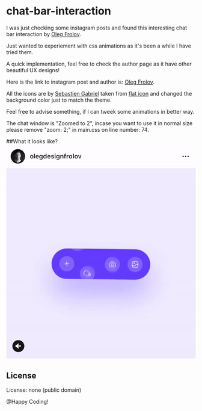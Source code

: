 # chat-bar-interaction

I was just checking some instagram posts and found this interesting chat bar interaction by [Oleg Frolov](https://www.instagram.com/p/Bu3Ek9OheRU/?utm_source=ig_share_sheet&igshid=znkv2bc2rn2m). 

Just wanted to experiement with css animations as it's been a while I have tried them.

A quick implementation, feel free to check the author page as it have other beautiful UX designs!

Here is the link to instagram post and author is: [Oleg Frolov](https://www.instagram.com/p/Bu3Ek9OheRU/?utm_source=ig_share_sheet&igshid=znkv2bc2rn2m).

All the icons are by [Sebastien Gabriel](https://www.flaticon.com/authors/sebastien-gabriel) taken from [flat icon](https://www.flaticon.com/) and changed the background color just to match the theme.

Feel free to advise something, if I can tweek some animations in better way.

The chat window is "Zoomed to 2", incase you want to use it in normal size please remove "zoom: 2;" in main.css on line number: 74.

##What it looks like?
<img src="inspiration.gif" alt="Chat bar Interaction GIF"/>

## License
License: none (public domain)

@Happy Coding!
